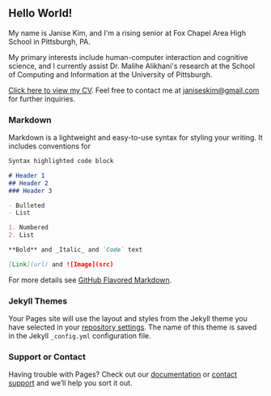 ## Hello World!

My name is Janise Kim, and I'm a rising senior at Fox Chapel Area High School in Pittsburgh, PA.  

My primary interests include human-computer interaction and cognitive science, and I currently assist Dr. Malihe Alikhani's research at the School of Computing and Information at the University of Pittsburgh.

[Click here to view my CV](https://drive.google.com/file/d/1vSKEzWb9NYzJg8cF6xJH4h05dUiM6IG3/view?usp=sharing).  Feel free to contact me at janiseskim@gmail.com for further inquiries.

### Markdown

Markdown is a lightweight and easy-to-use syntax for styling your writing. It includes conventions for

```markdown
Syntax highlighted code block

# Header 1
## Header 2
### Header 3

- Bulleted
- List

1. Numbered
2. List

**Bold** and _Italic_ and `Code` text

[Link](url) and ![Image](src)
```

For more details see [GitHub Flavored Markdown](https://guides.github.com/features/mastering-markdown/).

### Jekyll Themes

Your Pages site will use the layout and styles from the Jekyll theme you have selected in your [repository settings](https://github.com/jskim671/jskim671.github.io/settings/pages). The name of this theme is saved in the Jekyll `_config.yml` configuration file.

### Support or Contact

Having trouble with Pages? Check out our [documentation](https://docs.github.com/categories/github-pages-basics/) or [contact support](https://support.github.com/contact) and we’ll help you sort it out.
